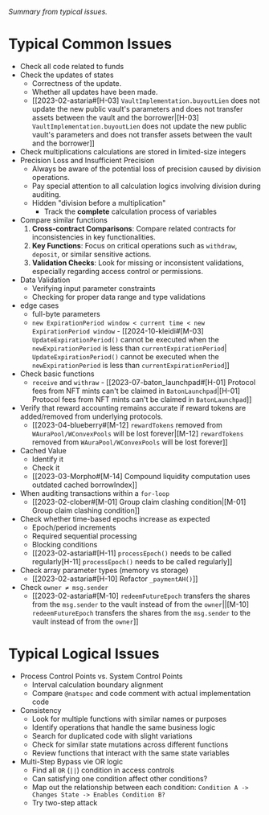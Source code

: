 *Summary from typical issues.*
# Typical Common Issues

- Check all code related to funds
- Check the updates of states  
	- Correctness of the update.
	- Whether all updates have been made.
	- [[2023-02-astaria#[H-03] `VaultImplementation.buyoutLien` does not update the new public vault's parameters and does not transfer assets between the vault and the borrower|[H-03] `VaultImplementation.buyoutLien` does not update the new public vault's parameters and does not transfer assets between the vault and the borrower]]
- Check multiplications calculations are stored in limited-size integers
- Precision Loss and  Insufficient Precision
	- Always be aware of the potential loss of precision caused by division operations.
	- Pay special attention to all calculation logics involving division during auditing.
	- Hidden "division before a multiplication"
		- Track the **complete** calculation process of variables
- Compare similar functions
	1. **Cross-contract Comparisons**: Compare related contracts for inconsistencies in key functionalities.
	2. **Key Functions**: Focus on critical operations such as `withdraw`, `deposit`, or similar sensitive actions.
	3. **Validation Checks**: Look for missing or inconsistent validations, especially regarding access control or permissions.
-  Data Validation 
	- Verifying input parameter constraints
	- Checking for proper data range and type validations
- edge cases
	- full-byte parameters
	- `new ExpirationPeriod window < current time < new ExpirationPeriod window`  - [[2024-10-kleidi#[M-03] `UpdateExpirationPeriod()` cannot be executed when the `newExpirationPeriod` is less than `currentExpirationPeriod`| `UpdateExpirationPeriod()` cannot be executed when the `newExpirationPeriod` is less than `currentExpirationPeriod`]]
- Check basic functions
	- `receive` and `withraw` - [[2023-07-baton_launchpad#[H-01] Protocol fees from NFT mints can't be claimed in `BatonLaunchpad`|[H-01] Protocol fees from NFT mints can't be claimed in `BatonLaunchpad`]]
- Verify that reward accounting remains accurate if reward tokens are added/removed from underlying protocols.
	- [[2023-04-blueberry#[M-12] `rewardTokens` removed from `WAuraPool/WConvexPools` will be lost forever|[M-12] `rewardTokens` removed from `WAuraPool/WConvexPools` will be lost forever]]
- Cached Value
	- Identify it
	- Check it
	- [[2023-03-Morpho#[M-14] Compound liquidity computation uses outdated cached borrowIndex]]
- When auditing transactions within a `for-loop`
	- [[2023-02-clober#[M-01] Group claim clashing condition|[M-01] Group claim clashing condition]]
- Check whether time-based epochs increase as expected
	- Epoch/period increments
	- Required sequential processing
	- Blocking conditions
	- [[2023-02-astaria#[H-11] `processEpoch()` needs to be called regularly[H-11] `processEpoch()` needs to be called regularly]]
- Check array parameter types (memory vs storage)
	- [[2023-02-astaria#[H-10] Refactor `_paymentAH()`]]
- Check  `owner ≠ msg.sender`
	- [[2023-02-astaria#[M-10] `redeemFutureEpoch` transfers the shares from the `msg.sender` to the vault instead of from the `owner`||[M-10] `redeemFutureEpoch` transfers the shares from the `msg.sender` to the vault instead of from the `owner`]]
# Typical Logical Issues

- Process Control Points vs. System Control Points
	- Interval calculation boundary alignment
	- Compare `@natspec` and code comment with actual implementation code
- Consistency
	- Look for multiple functions with similar names or purposes
    - Identify operations that handle the same business logic
    - Search for duplicated code with slight variations
    - Check for similar state mutations across different functions
    - Review functions that interact with the same state variables
- Multi-Step Bypass vie OR logic
	- Find all `OR` (`||`) condition in access controls
	- Can satisfying one condition affect other conditions?
	- Map out the relationship between each condition: `Condition A -> Changes State -> Enables Condition B?`
	- Try two-step attack

